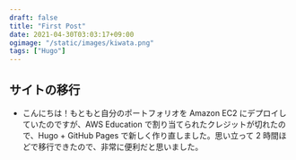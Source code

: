 ```yaml
---
draft: false
title: "First Post"
date: 2021-04-30T03:03:17+09:00
ogimage: "/static/images/kiwata.png"
tags: ["Hugo"]
---
```


## サイトの移行
- こんにちは！もともと自分のポートフォリオを Amazon EC2 にデプロイしていたのですが、AWS Education で割り当てられたクレジットが切れたので、Hugo + GitHub Pages で新しく作り直しました。思い立って 2 時間ほどで移行できたので、非常に便利だと思いました。
